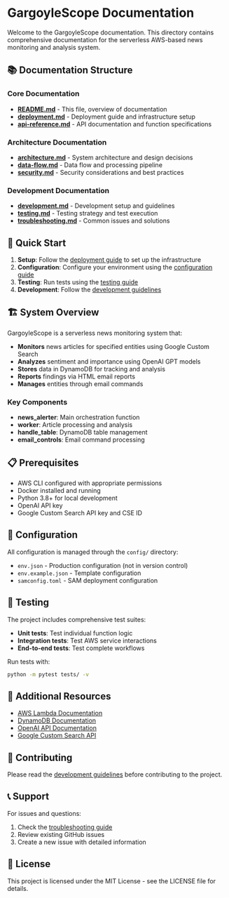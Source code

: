 # GargoyleScope Documentation

Welcome to the GargoyleScope documentation. This directory contains comprehensive documentation for the serverless AWS-based news monitoring and analysis system.

## 📚 Documentation Structure

### Core Documentation
- **[README.md](./README.md)** - This file, overview of documentation
- **[deployment.md](./deployment.md)** - Deployment guide and infrastructure setup
- **[api-reference.md](./api-reference.md)** - API documentation and function specifications

### Architecture Documentation
- **[architecture.md](./architecture.md)** - System architecture and design decisions
- **[data-flow.md](./data-flow.md)** - Data flow and processing pipeline
- **[security.md](./security.md)** - Security considerations and best practices

### Development Documentation
- **[development.md](./development.md)** - Development setup and guidelines
- **[testing.md](./testing.md)** - Testing strategy and test execution
- **[troubleshooting.md](./troubleshooting.md)** - Common issues and solutions

## 🚀 Quick Start

1. **Setup**: Follow the [deployment guide](./deployment.md) to set up the infrastructure
2. **Configuration**: Configure your environment using the [configuration guide](../config/README.md)
3. **Testing**: Run tests using the [testing guide](./testing.md)
4. **Development**: Follow the [development guidelines](./development.md)

## 🏗️ System Overview

GargoyleScope is a serverless news monitoring system that:

- **Monitors** news articles for specified entities using Google Custom Search
- **Analyzes** sentiment and importance using OpenAI GPT models
- **Stores** data in DynamoDB for tracking and analysis
- **Reports** findings via HTML email reports
- **Manages** entities through email commands

### Key Components

- **news_alerter**: Main orchestration function
- **worker**: Article processing and analysis
- **handle_table**: DynamoDB table management
- **email_controls**: Email command processing

## 📋 Prerequisites

- AWS CLI configured with appropriate permissions
- Docker installed and running
- Python 3.8+ for local development
- OpenAI API key
- Google Custom Search API key and CSE ID

## 🔧 Configuration

All configuration is managed through the `config/` directory:

- `env.json` - Production configuration (not in version control)
- `env.example.json` - Template configuration
- `samconfig.toml` - SAM deployment configuration

## 🧪 Testing

The project includes comprehensive test suites:

- **Unit tests**: Test individual function logic
- **Integration tests**: Test AWS service interactions
- **End-to-end tests**: Test complete workflows

Run tests with:
```bash
python -m pytest tests/ -v
```

## 📖 Additional Resources

- [AWS Lambda Documentation](https://docs.aws.amazon.com/lambda/)
- [DynamoDB Documentation](https://docs.aws.amazon.com/dynamodb/)
- [OpenAI API Documentation](https://platform.openai.com/docs)
- [Google Custom Search API](https://developers.google.com/custom-search)

## 🤝 Contributing

Please read the [development guidelines](./development.md) before contributing to the project.

## 📞 Support

For issues and questions:
1. Check the [troubleshooting guide](./troubleshooting.md)
2. Review existing GitHub issues
3. Create a new issue with detailed information

## 📄 License

This project is licensed under the MIT License - see the LICENSE file for details. 